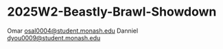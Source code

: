 # 2025W2-Beastly-Brawl-Showdown

Omar osal0004@student.monash.edu
Danniel dyou0009@student.monash.edu